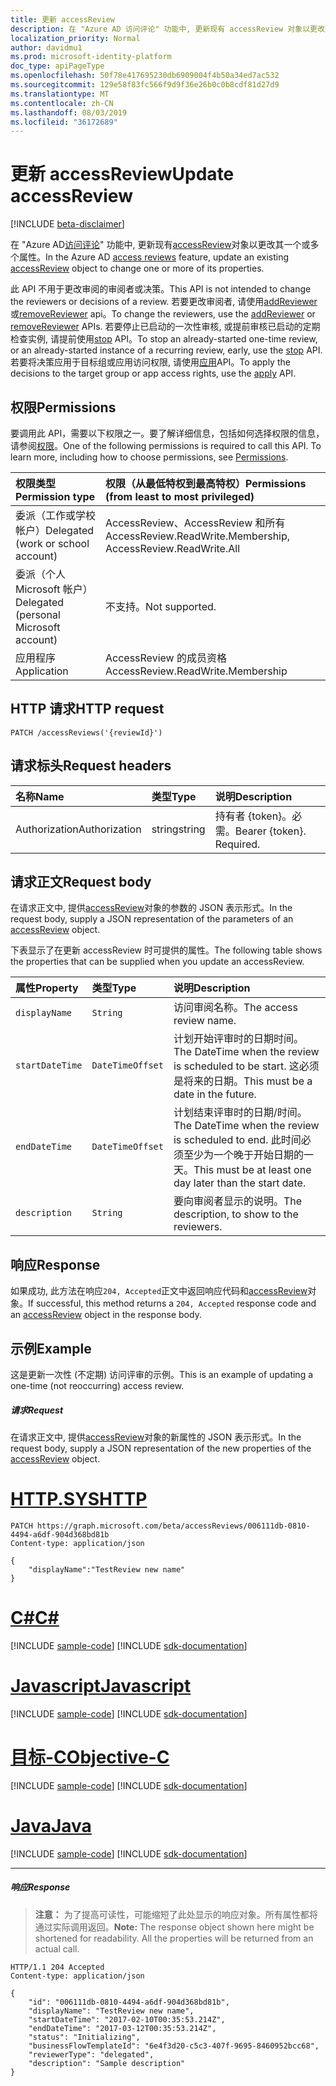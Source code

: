 ```yaml
---
title: 更新 accessReview
description: 在 "Azure AD 访问评论" 功能中, 更新现有 accessReview 对象以更改其一个或多个属性。
localization_priority: Normal
author: davidmu1
ms.prod: microsoft-identity-platform
doc_type: apiPageType
ms.openlocfilehash: 50f78e417695230db6909004f4b50a34ed7ac532
ms.sourcegitcommit: 129e58f83fc566f9d9f36e26b0c0b8cdf81d27d9
ms.translationtype: MT
ms.contentlocale: zh-CN
ms.lasthandoff: 08/03/2019
ms.locfileid: "36172689"
---
```

# <a name="update-accessreview"></a><span data-ttu-id="cc531-103">更新 accessReview</span><span class="sxs-lookup"><span data-stu-id="cc531-103">Update accessReview</span></span>

[!INCLUDE [beta-disclaimer](../../includes/beta-disclaimer.md)]

<span data-ttu-id="cc531-104">在 "Azure AD[访问评论](../resources/accessreviews-root.md)" 功能中, 更新现有[accessReview](../resources/accessreview.md)对象以更改其一个或多个属性。</span><span class="sxs-lookup"><span data-stu-id="cc531-104">In the Azure AD [access reviews](../resources/accessreviews-root.md) feature, update an existing [accessReview](../resources/accessreview.md) object to change one or more of its properties.</span></span>

<span data-ttu-id="cc531-105">此 API 不用于更改审阅的审阅者或决策。</span><span class="sxs-lookup"><span data-stu-id="cc531-105">This API is not intended to change the reviewers or decisions of a review.</span></span>  <span data-ttu-id="cc531-106">若要更改审阅者, 请使用[addReviewer](accessreview-addreviewer.md)或[removeReviewer](accessreview-removereviewer.md) api。</span><span class="sxs-lookup"><span data-stu-id="cc531-106">To change the reviewers, use the [addReviewer](accessreview-addreviewer.md) or [removeReviewer](accessreview-removereviewer.md) APIs.</span></span>  <span data-ttu-id="cc531-107">若要停止已启动的一次性审核, 或提前审核已启动的定期检查实例, 请提前使用[stop](accessreview-stop.md) API。</span><span class="sxs-lookup"><span data-stu-id="cc531-107">To stop an already-started one-time review, or an already-started instance of a recurring review, early, use the [stop](accessreview-stop.md) API.</span></span> <span data-ttu-id="cc531-108">若要将决策应用于目标组或应用访问权限, 请使用[应用](accessreview-apply.md)API。</span><span class="sxs-lookup"><span data-stu-id="cc531-108">To apply the decisions to the target group or app access rights, use the [apply](accessreview-apply.md) API.</span></span> 


## <a name="permissions"></a><span data-ttu-id="cc531-109">权限</span><span class="sxs-lookup"><span data-stu-id="cc531-109">Permissions</span></span>
<span data-ttu-id="cc531-p102">要调用此 API，需要以下权限之一。要了解详细信息，包括如何选择权限的信息，请参阅[权限](/graph/permissions-reference)。</span><span class="sxs-lookup"><span data-stu-id="cc531-p102">One of the following permissions is required to call this API. To learn more, including how to choose permissions, see [Permissions](/graph/permissions-reference).</span></span>

|<span data-ttu-id="cc531-112">权限类型</span><span class="sxs-lookup"><span data-stu-id="cc531-112">Permission type</span></span>                        | <span data-ttu-id="cc531-113">权限（从最低特权到最高特权）</span><span class="sxs-lookup"><span data-stu-id="cc531-113">Permissions (from least to most privileged)</span></span>              |
|:--------------------------------------|:---------------------------------------------------------|
|<span data-ttu-id="cc531-114">委派（工作或学校帐户）</span><span class="sxs-lookup"><span data-stu-id="cc531-114">Delegated (work or school account)</span></span>     | <span data-ttu-id="cc531-115">AccessReview、AccessReview 和所有</span><span class="sxs-lookup"><span data-stu-id="cc531-115">AccessReview.ReadWrite.Membership, AccessReview.ReadWrite.All</span></span> |
|<span data-ttu-id="cc531-116">委派（个人 Microsoft 帐户）</span><span class="sxs-lookup"><span data-stu-id="cc531-116">Delegated (personal Microsoft account)</span></span> | <span data-ttu-id="cc531-117">不支持。</span><span class="sxs-lookup"><span data-stu-id="cc531-117">Not supported.</span></span> |
|<span data-ttu-id="cc531-118">应用程序</span><span class="sxs-lookup"><span data-stu-id="cc531-118">Application</span></span>                            | <span data-ttu-id="cc531-119">AccessReview 的成员资格</span><span class="sxs-lookup"><span data-stu-id="cc531-119">AccessReview.ReadWrite.Membership</span></span> |

## <a name="http-request"></a><span data-ttu-id="cc531-120">HTTP 请求</span><span class="sxs-lookup"><span data-stu-id="cc531-120">HTTP request</span></span>
<!-- { "blockType": "ignored" } -->
```http
PATCH /accessReviews('{reviewId}')
```
## <a name="request-headers"></a><span data-ttu-id="cc531-121">请求标头</span><span class="sxs-lookup"><span data-stu-id="cc531-121">Request headers</span></span>
| <span data-ttu-id="cc531-122">名称</span><span class="sxs-lookup"><span data-stu-id="cc531-122">Name</span></span>         | <span data-ttu-id="cc531-123">类型</span><span class="sxs-lookup"><span data-stu-id="cc531-123">Type</span></span>        | <span data-ttu-id="cc531-124">说明</span><span class="sxs-lookup"><span data-stu-id="cc531-124">Description</span></span> |
|:-------------|:------------|:------------|
| <span data-ttu-id="cc531-125">Authorization</span><span class="sxs-lookup"><span data-stu-id="cc531-125">Authorization</span></span> | <span data-ttu-id="cc531-126">string</span><span class="sxs-lookup"><span data-stu-id="cc531-126">string</span></span> | <span data-ttu-id="cc531-p103">持有者 \{token\}。必需。</span><span class="sxs-lookup"><span data-stu-id="cc531-p103">Bearer \{token\}. Required.</span></span> |

## <a name="request-body"></a><span data-ttu-id="cc531-129">请求正文</span><span class="sxs-lookup"><span data-stu-id="cc531-129">Request body</span></span>
<span data-ttu-id="cc531-130">在请求正文中, 提供[accessReview](../resources/accessreview.md)对象的参数的 JSON 表示形式。</span><span class="sxs-lookup"><span data-stu-id="cc531-130">In the request body, supply a JSON representation of the parameters of an [accessReview](../resources/accessreview.md) object.</span></span>

<span data-ttu-id="cc531-131">下表显示了在更新 accessReview 时可提供的属性。</span><span class="sxs-lookup"><span data-stu-id="cc531-131">The following table shows the properties that can be supplied when you update an accessReview.</span></span>

| <span data-ttu-id="cc531-132">属性</span><span class="sxs-lookup"><span data-stu-id="cc531-132">Property</span></span>     | <span data-ttu-id="cc531-133">类型</span><span class="sxs-lookup"><span data-stu-id="cc531-133">Type</span></span>        | <span data-ttu-id="cc531-134">说明</span><span class="sxs-lookup"><span data-stu-id="cc531-134">Description</span></span> |
|:-------------|:------------|:------------|
| `displayName`             |`String`                                                        | <span data-ttu-id="cc531-135">访问审阅名称。</span><span class="sxs-lookup"><span data-stu-id="cc531-135">The access review name.</span></span>  |
| `startDateTime`           |`DateTimeOffset`                                                | <span data-ttu-id="cc531-136">计划开始评审时的日期时间。</span><span class="sxs-lookup"><span data-stu-id="cc531-136">The DateTime when the review is scheduled to be start.</span></span>  <span data-ttu-id="cc531-137">这必须是将来的日期。</span><span class="sxs-lookup"><span data-stu-id="cc531-137">This must be a date in the future.</span></span>   |
| `endDateTime`             |`DateTimeOffset`                                                | <span data-ttu-id="cc531-138">计划结束评审时的日期/时间。</span><span class="sxs-lookup"><span data-stu-id="cc531-138">The DateTime when the review is scheduled to end.</span></span> <span data-ttu-id="cc531-139">此时间必须至少为一个晚于开始日期的一天。</span><span class="sxs-lookup"><span data-stu-id="cc531-139">This must be at least one day later than the start date.</span></span>   |
| `description`             |`String`                                                        | <span data-ttu-id="cc531-140">要向审阅者显示的说明。</span><span class="sxs-lookup"><span data-stu-id="cc531-140">The description, to show to the reviewers.</span></span> |



## <a name="response"></a><span data-ttu-id="cc531-141">响应</span><span class="sxs-lookup"><span data-stu-id="cc531-141">Response</span></span>
<span data-ttu-id="cc531-142">如果成功, 此方法在响应`204, Accepted`正文中返回响应代码和[accessReview](../resources/accessreview.md)对象。</span><span class="sxs-lookup"><span data-stu-id="cc531-142">If successful, this method returns a `204, Accepted` response code and an [accessReview](../resources/accessreview.md) object in the response body.</span></span>

## <a name="example"></a><span data-ttu-id="cc531-143">示例</span><span class="sxs-lookup"><span data-stu-id="cc531-143">Example</span></span>

<span data-ttu-id="cc531-144">这是更新一次性 (不定期) 访问评审的示例。</span><span class="sxs-lookup"><span data-stu-id="cc531-144">This is an example of updating a one-time (not reoccurring) access review.</span></span>

##### <a name="request"></a><span data-ttu-id="cc531-145">请求</span><span class="sxs-lookup"><span data-stu-id="cc531-145">Request</span></span>
<span data-ttu-id="cc531-146">在请求正文中, 提供[accessReview](../resources/accessreview.md)对象的新属性的 JSON 表示形式。</span><span class="sxs-lookup"><span data-stu-id="cc531-146">In the request body, supply a JSON representation of the new properties of the [accessReview](../resources/accessreview.md) object.</span></span>


# <a name="httptabhttp"></a>[<span data-ttu-id="cc531-147">HTTP.SYS</span><span class="sxs-lookup"><span data-stu-id="cc531-147">HTTP</span></span>](#tab/http)
<!-- {
  "blockType": "request",
  "name": "update_accessReview"
}-->
```http
PATCH https://graph.microsoft.com/beta/accessReviews/006111db-0810-4494-a6df-904d368bd81b
Content-type: application/json

{
    "displayName":"TestReview new name"
}
```
# <a name="ctabcsharp"></a>[<span data-ttu-id="cc531-148">C#</span><span class="sxs-lookup"><span data-stu-id="cc531-148">C#</span></span>](#tab/csharp)
[!INCLUDE [sample-code](../includes/snippets/csharp/update-accessreview-csharp-snippets.md)]
[!INCLUDE [sdk-documentation](../includes/snippets/snippets-sdk-documentation-link.md)]

# <a name="javascripttabjavascript"></a>[<span data-ttu-id="cc531-149">Javascript</span><span class="sxs-lookup"><span data-stu-id="cc531-149">Javascript</span></span>](#tab/javascript)
[!INCLUDE [sample-code](../includes/snippets/javascript/update-accessreview-javascript-snippets.md)]
[!INCLUDE [sdk-documentation](../includes/snippets/snippets-sdk-documentation-link.md)]

# <a name="objective-ctabobjc"></a>[<span data-ttu-id="cc531-150">目标-C</span><span class="sxs-lookup"><span data-stu-id="cc531-150">Objective-C</span></span>](#tab/objc)
[!INCLUDE [sample-code](../includes/snippets/objc/update-accessreview-objc-snippets.md)]
[!INCLUDE [sdk-documentation](../includes/snippets/snippets-sdk-documentation-link.md)]

# <a name="javatabjava"></a>[<span data-ttu-id="cc531-151">Java</span><span class="sxs-lookup"><span data-stu-id="cc531-151">Java</span></span>](#tab/java)
[!INCLUDE [sample-code](../includes/snippets/java/update-accessreview-java-snippets.md)]
[!INCLUDE [sdk-documentation](../includes/snippets/snippets-sdk-documentation-link.md)]

---


##### <a name="response"></a><span data-ttu-id="cc531-152">响应</span><span class="sxs-lookup"><span data-stu-id="cc531-152">Response</span></span>
><span data-ttu-id="cc531-p106">**注意：** 为了提高可读性，可能缩短了此处显示的响应对象。所有属性都将通过实际调用返回。</span><span class="sxs-lookup"><span data-stu-id="cc531-p106">**Note:** The response object shown here might be shortened for readability. All the properties will be returned from an actual call.</span></span>
<!-- {
  "blockType": "response",
  "truncated": true,
  "@odata.type": "microsoft.graph.accessReview"
} -->
```http
HTTP/1.1 204 Accepted
Content-type: application/json

{
    "id": "006111db-0810-4494-a6df-904d368bd81b",
    "displayName": "TestReview new name",
    "startDateTime": "2017-02-10T00:35:53.214Z",
    "endDateTime": "2017-03-12T00:35:53.214Z",
    "status": "Initializing",
    "businessFlowTemplateId": "6e4f3d20-c5c3-407f-9695-8460952bcc68",
    "reviewerType": "delegated",
    "description": "Sample description"
}
```

<!--
{
  "type": "#page.annotation",
  "description": "Update accessReview",
  "keywords": "",
  "section": "documentation",
  "tocPath": "",
  "suppressions": [
  ]
}
-->
